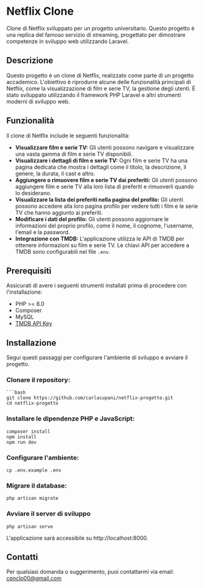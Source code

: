 # Netflix Clone

Clone di Netflix sviluppato per un progetto universitario. Questo progetto è una replica del famoso servizio di streaming, progettato per dimostrare competenze in sviluppo web utilizzando Laravel.

## Descrizione

Questo progetto è un clone di Netflix, realizzato come parte di un progetto accademico. L'obiettivo è riprodurre alcune delle funzionalità principali di Netflix, come la visualizzazione di film e serie TV, la gestione degli utenti. È stato sviluppato utilizzando il framework PHP Laravel e altri strumenti moderni di sviluppo web.

## Funzionalità

Il clone di Netflix include le seguenti funzionalità:

- **Visualizzare film e serie TV:** Gli utenti possono navigare e visualizzare una vasta gamma di film e serie TV disponibili.
- **Visualizzare i dettagli di film e serie TV:** Ogni film e serie TV ha una pagina dedicata che mostra i dettagli come il titolo, la descrizione, il genere, la durata, il cast e altro.
- **Aggiungere o rimuovere film e serie TV dai preferiti:** Gli utenti possono aggiungere film e serie TV alla loro lista di preferiti e rimuoverli quando lo desiderano.
- **Visualizzare la lista dei preferiti nella pagina del profilo:** Gli utenti possono accedere alla loro pagina profilo per vedere tutti i film e le serie TV che hanno aggiunto ai preferiti.
- **Modificare i dati del profilo:** Gli utenti possono aggiornare le informazioni del proprio profilo, come il nome, il cognome, l'username, l'email e la password.
- **Integrazione con TMDB:** L'applicazione utilizza le API di TMDB per ottenere informazioni su film e serie TV. Le chiavi API per accedere a TMDB sono configurabili nel file `.env`.

## Prerequisiti

Assicurati di avere i seguenti strumenti installati prima di procedere con l'installazione:

- PHP >= 8.0
- Composer
- MySQL
- [TMDB API Key](https://www.themoviedb.org/settings/api)

## Installazione

Segui questi passaggi per configurare l'ambiente di sviluppo e avviare il progetto.

### Clonare il repository:
    ```bash
    git clone https://github.com/carlacupani/netflix-progetto.git
    cd netflix-progetto

### Installare le dipendenze PHP e JavaScript:
    composer install
    npm install
    npm run dev

### Configurare l'ambiente:
    cp .env.example .env

### Migrare il database:
    php artisan migrate

### Avviare il server di sviluppo
    php artisan serve
L'applicazione sarà accessibile su http://localhost:8000.

## Contatti
Per qualsiasi domanda o suggerimento, puoi contattarmi via email: cpnclp00@gmail.com


